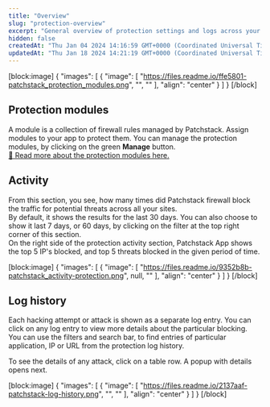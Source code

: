 ```yaml
---
title: "Overview"
slug: "protection-overview"
excerpt: "General overview of protection settings and logs across your sites"
hidden: false
createdAt: "Thu Jan 04 2024 14:16:59 GMT+0000 (Coordinated Universal Time)"
updatedAt: "Thu Jan 18 2024 14:21:19 GMT+0000 (Coordinated Universal Time)"
---
```

[block:image]
{
  "images": [
    {
      "image": [
        "https://files.readme.io/ffe5801-patchstack_protection_modules.png",
        "",
        ""
      ],
      "align": "center"
    }
  ]
}
[/block]


## Protection modules

A module is a collection of firewall rules managed by Patchstack. Assign modules to your app to protect them. You can manage the protection modules, by clicking on the green **Manage** button.  
[📖 Read more about the protection modules here.](https://docs.patchstack.com/docs/patchstack-modules)

## Activity

From this section, you see, how many times did Patchstack firewall block the traffic for potential threats across all your sites.  
By default, it shows the results for the last 30 days. You can also choose to show it last 7 days, or 60 days, by clicking on the filter at the top right corner of this section.  
On the right side of the protection activity section, Patchstack App shows the top 5 IP's blocked, and top 5 threats blocked in the given period of time.

[block:image]
{
  "images": [
    {
      "image": [
        "https://files.readme.io/9352b8b-patchstack_activity-protection.png",
        null,
        ""
      ],
      "align": "center"
    }
  ]
}
[/block]


## Log history

Each hacking attempt or attack is shown as a separate log entry. You can click on any log entry to view more details about the particular blocking. You can use the filters and search bar, to find entries of particular application, IP or URL from the protection log history. 

To see the details of any attack, click on a table row. A popup with details opens next.

[block:image]
{
  "images": [
    {
      "image": [
        "https://files.readme.io/2137aaf-patchstack-log-history.png",
        "",
        ""
      ],
      "align": "center"
    }
  ]
}
[/block]
